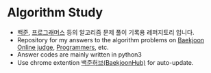 # Algorithm Study

- [백준](https://www.acmicpc.net/), [프로그래머스](https://programmers.co.kr/) 등의 알고리즘 문제 풀이 기록용 레퍼지토리 입니다.
- Repository for my answers to the algorithm problems on [Baekjoon Online judge](https://www.acmicpc.net/), [Programmers](https://programmers.co.kr/), etc.
- Answer codes are mainly written in python3
- Use chrome extention [백준허브(BaekjoonHub)](https://chrome.google.com/webstore/detail/%EB%B0%B1%EC%A4%80%ED%97%88%EB%B8%8Cbaekjoonhub/ccammcjdkpgjmcpijpahlehmapgmphmk) for auto-update.
